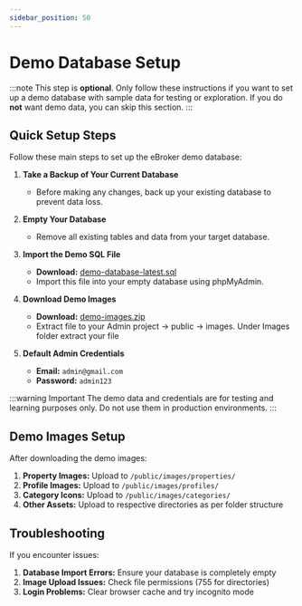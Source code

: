 ```yaml
---
sidebar_position: 50
---
```


# Demo Database Setup

:::note
This step is **optional**. Only follow these instructions if you want to set up a demo database with sample data for testing or exploration. If you do **not** want demo data, you can skip this section.
:::

## Quick Setup Steps

Follow these main steps to set up the eBroker demo database:

1. **Take a Backup of Your Current Database**  
   * Before making any changes, back up your existing database to prevent data loss.

2. **Empty Your Database**  
   * Remove all existing tables and data from your target database.

3. **Import the Demo SQL File**  
   * **Download:** [demo-database-latest.sql](https://drive.google.com/file/d/1LZck51sGJjhte8q-kPr3CYz-CMrveTqk/view?usp=sharing)  
   * Import this file into your empty database using phpMyAdmin.

4. **Download Demo Images**  
   * **Download:** [demo-images.zip](https://drive.google.com/file/d/1Hfb6auZEPqfh4qvNUr17YCRMXThEiEEr/view?usp=sharing)  
   * Extract file to your Admin project -> public -> images. Under Images folder extract your file

5. **Default Admin Credentials**  
   * **Email:** `admin@gmail.com`  
   * **Password:** `admin123`

:::warning Important
The demo data and credentials are for testing and learning purposes only. Do not use them in production environments.
:::

## Demo Images Setup

After downloading the demo images:

1. **Property Images:** Upload to `/public/images/properties/`
2. **Profile Images:** Upload to `/public/images/profiles/`
3. **Category Icons:** Upload to `/public/images/categories/`
4. **Other Assets:** Upload to respective directories as per folder structure

## Troubleshooting

If you encounter issues:

1. **Database Import Errors:** Ensure your database is completely empty
2. **Image Upload Issues:** Check file permissions (755 for directories)
3. **Login Problems:** Clear browser cache and try incognito mode